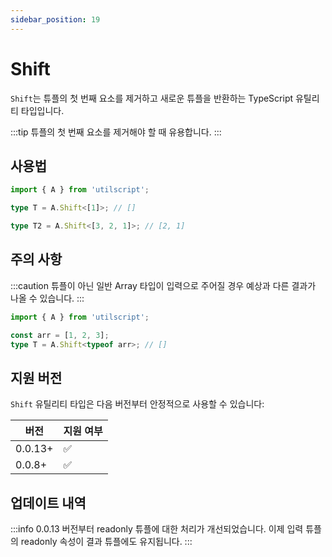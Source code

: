 ```yaml
---
sidebar_position: 19
---
```


# Shift

`Shift`는 튜플의 첫 번째 요소를 제거하고 새로운 튜플을 반환하는 TypeScript 유틸리티 타입입니다.

:::tip
튜플의 첫 번째 요소를 제거해야 할 때 유용합니다.
:::

## 사용법

```ts
import { A } from 'utilscript';

type T = A.Shift<[1]>; // []

type T2 = A.Shift<[3, 2, 1]>; // [2, 1]
```

## 주의 사항

:::caution
튜플이 아닌 일반 Array 타입이 입력으로 주어질 경우 예상과 다른 결과가 나올 수 있습니다.
:::

```ts
import { A } from 'utilscript';

const arr = [1, 2, 3];
type T = A.Shift<typeof arr>; // []
```

## 지원 버전

`Shift` 유틸리티 타입은 다음 버전부터 안정적으로 사용할 수 있습니다:

| 버전    | 지원 여부 |
| ------- | --------- |
| 0.0.13+ | ✅        |
| 0.0.8+  | ✅        |

## 업데이트 내역

:::info
0.0.13 버전부터 readonly 튜플에 대한 처리가 개선되었습니다. 이제 입력 튜플의 readonly 속성이 결과 튜플에도 유지됩니다.
:::
